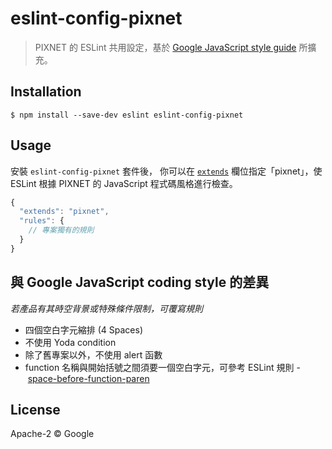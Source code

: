 # eslint-config-pixnet

> PIXNET 的 ESLint 共用設定，基於 [Google JavaScript style guide](https://google.github.io/styleguide/jsguide.html) 所擴充。


## Installation

```
$ npm install --save-dev eslint eslint-config-pixnet
```


## Usage

安裝 `eslint-config-pixnet` 套件後， 你可以在 [`extends`](http://eslint.org/docs/user-guide/configuring#extending-configuration-files) 欄位指定「pixnet」，使 ESLint 根據 PIXNET 的 JavaScript 程式碼風格進行檢查。

```js
{
  "extends": "pixnet",
  "rules": {
    // 專案獨有的規則
  }
}
```


## 與 Google JavaScript coding style 的差異

*若產品有其時空背景或特殊條件限制，可覆寫規則*

- 四個空白字元縮排 (4 Spaces)
- 不使用 Yoda condition
- 除了舊專案以外，不使用 alert 函數
- function 名稱與開始括號之間須要一個空白字元，可參考 ESLint 規則 - [space-before-function-paren](http://eslint.org/docs/rules/space-before-function-paren)


## License

Apache-2 © Google
